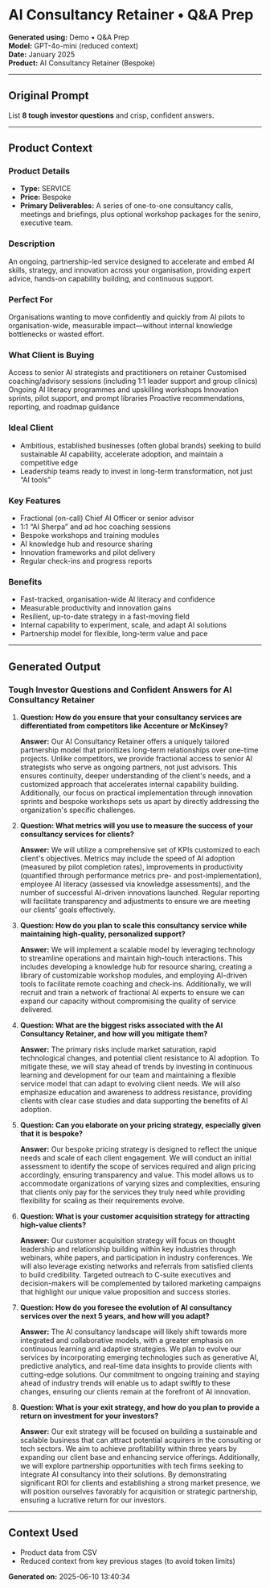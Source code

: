 # AI Consultancy Retainer • Q&A Prep

**Generated using:** Demo • Q&A Prep  
**Model:** GPT-4o-mini (reduced context)  
**Date:** January 2025  
**Product:** AI Consultancy Retainer (Bespoke)

---

## Original Prompt
List **8 tough investor questions** and crisp, confident answers.

---

## Product Context

### **Product Details**
- **Type:** SERVICE
- **Price:** Bespoke
- **Primary Deliverables:** A series of one-to-one consultancy calls, meetings and briefings, plus optional workshop packages for the seniro, executive team.

### **Description**
An ongoing, partnership-led service designed to accelerate and embed AI skills, strategy, and innovation across your organisation, providing expert advice, hands-on capability building, and continuous support.⁠

### **Perfect For**
Organisations wanting to move confidently and quickly from AI pilots to organisation-wide, measurable impact—without internal knowledge bottlenecks or wasted effort.

### **What Client is Buying**
Access to senior AI strategists and practitioners on retainer
Customised coaching/advisory sessions (including 1:1 leader support and group clinics)
Ongoing AI literacy programmes and upskilling workshops
Innovation sprints, pilot support, and prompt libraries
Proactive recommendations, reporting, and roadmap guidance

### **Ideal Client**
- Ambitious, established businesses (often global brands) 
seeking to build sustainable AI capability, accelerate adoption, and maintain a competitive edge
- Leadership teams ready to invest in long-term transformation, not just “AI tools”

### **Key Features**
- Fractional (on-call) Chief AI Officer or senior advisor
- 1:1 “AI Sherpa” and ad hoc coaching sessions
- Bespoke workshops and training modules
- AI knowledge hub and resource sharing
- Innovation frameworks and pilot delivery
- Regular check-ins and progress reports⁠

### **Benefits**
- Fast-tracked, organisation-wide AI literacy and confidence
- Measurable productivity and innovation gains
- Resilient, up-to-date strategy in a fast-moving field
- Internal capability to experiment, scale, and adapt AI solutions
- Partnership model for flexible, long-term value and pace

---

## Generated Output

### Tough Investor Questions and Confident Answers for AI Consultancy Retainer

1. **Question: How do you ensure that your consultancy services are differentiated from competitors like Accenture or McKinsey?**

   **Answer:** Our AI Consultancy Retainer offers a uniquely tailored partnership model that prioritizes long-term relationships over one-time projects. Unlike competitors, we provide fractional access to senior AI strategists who serve as ongoing partners, not just advisors. This ensures continuity, deeper understanding of the client's needs, and a customized approach that accelerates internal capability building. Additionally, our focus on practical implementation through innovation sprints and bespoke workshops sets us apart by directly addressing the organization's specific challenges.

2. **Question: What metrics will you use to measure the success of your consultancy services for clients?**

   **Answer:** We will utilize a comprehensive set of KPIs customized to each client's objectives. Metrics may include the speed of AI adoption (measured by pilot completion rates), improvements in productivity (quantified through performance metrics pre- and post-implementation), employee AI literacy (assessed via knowledge assessments), and the number of successful AI-driven innovations launched. Regular reporting will facilitate transparency and adjustments to ensure we are meeting our clients' goals effectively.

3. **Question: How do you plan to scale this consultancy service while maintaining high-quality, personalized support?**

   **Answer:** We will implement a scalable model by leveraging technology to streamline operations and maintain high-touch interactions. This includes developing a knowledge hub for resource sharing, creating a library of customizable workshop modules, and employing AI-driven tools to facilitate remote coaching and check-ins. Additionally, we will recruit and train a network of fractional AI experts to ensure we can expand our capacity without compromising the quality of service delivered.

4. **Question: What are the biggest risks associated with the AI Consultancy Retainer, and how will you mitigate them?**

   **Answer:** The primary risks include market saturation, rapid technological changes, and potential client resistance to AI adoption. To mitigate these, we will stay ahead of trends by investing in continuous learning and development for our team and maintaining a flexible service model that can adapt to evolving client needs. We will also emphasize education and awareness to address resistance, providing clients with clear case studies and data supporting the benefits of AI adoption.

5. **Question: Can you elaborate on your pricing strategy, especially given that it is bespoke?**

   **Answer:** Our bespoke pricing strategy is designed to reflect the unique needs and scale of each client engagement. We will conduct an initial assessment to identify the scope of services required and align pricing accordingly, ensuring transparency and value. This model allows us to accommodate organizations of varying sizes and complexities, ensuring that clients only pay for the services they truly need while providing flexibility for scaling as their requirements evolve.

6. **Question: What is your customer acquisition strategy for attracting high-value clients?**

   **Answer:** Our customer acquisition strategy will focus on thought leadership and relationship building within key industries through webinars, white papers, and participation in industry conferences. We will also leverage existing networks and referrals from satisfied clients to build credibility. Targeted outreach to C-suite executives and decision-makers will be complemented by tailored marketing campaigns that highlight our unique value proposition and success stories.

7. **Question: How do you foresee the evolution of AI consultancy services over the next 5 years, and how will you adapt?**

   **Answer:** The AI consultancy landscape will likely shift towards more integrated and collaborative models, with a greater emphasis on continuous learning and adaptive strategies. We plan to evolve our services by incorporating emerging technologies such as generative AI, predictive analytics, and real-time data insights to provide clients with cutting-edge solutions. Our commitment to ongoing training and staying ahead of industry trends will enable us to adapt swiftly to these changes, ensuring our clients remain at the forefront of AI innovation.

8. **Question: What is your exit strategy, and how do you plan to provide a return on investment for your investors?**

   **Answer:** Our exit strategy will be focused on building a sustainable and scalable business that can attract potential acquirers in the consulting or tech sectors. We aim to achieve profitability within three years by expanding our client base and enhancing service offerings. Additionally, we will explore partnership opportunities with tech firms seeking to integrate AI consultancy into their solutions. By demonstrating significant ROI for clients and establishing a strong market presence, we will position ourselves favorably for acquisition or strategic partnership, ensuring a lucrative return for our investors.

---

## Context Used
- Product data from CSV
- Reduced context from key previous stages (to avoid token limits)

**Generated on:** 2025-06-10 13:40:34
